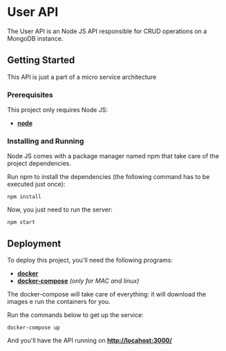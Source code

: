 # User API

The User API is an Node JS API responsible for CRUD operations on a MongoDB instance.

## Getting Started

This API is just a part of a micro service architecture 

### Prerequisites

This project only requires Node JS:

* **[node](https://nodejs.org/en/)**



### Installing and Running

Node JS comes with a package manager named npm that take care of the project dependencies.

Run npm to install the dependencies (the following command has to be executed just once):

```
npm install
```
Now, you just need to run the server:

```
npm start
```



## Deployment

To deploy this project, you'll need the following programs:

* **[docker](https://docs.docker.com/engine/installation/)**
* **[docker-compose](https://docs.docker.com/compose/install/)** *(only for MAC and linux)*

The docker-compose will take care of everything: it will download the images e run the containers for you.

Run the commands below to get up the service:

```
docker-compose up
```

And you'll have the API running on **[http://locahost:3000/](http://localhost:3000/)**